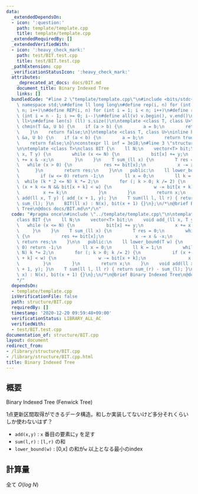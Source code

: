 ```yaml
---
data:
  _extendedDependsOn:
  - icon: ':question:'
    path: template/template.cpp
    title: template/template.cpp
  _extendedRequiredBy: []
  _extendedVerifiedWith:
  - icon: ':heavy_check_mark:'
    path: test/BIT.test.cpp
    title: test/BIT.test.cpp
  _pathExtension: cpp
  _verificationStatusIcon: ':heavy_check_mark:'
  attributes:
    _deprecated_at_docs: docs/BIT.md
    document_title: Binary Indexed Tree
    links: []
  bundledCode: "#line 2 \"template/template.cpp\"\n#include <bits/stdc++.h>\nusing\
    \ namespace std;\n#define ll long long\n#define rep(i, n) for (int i = 0; i <\
    \ n; i++)\n#define REP(i, n) for (int i = 1; i < n; i++)\n#define rev(i, n) for\
    \ (int i = n - 1; i >= 0; i--)\n#define all(v) v.begin(), v.end()\n#define P pair<ll,\
    \ ll>\n#define len(s) (ll) s.size()\n\ntemplate <class T, class U>\ninline bool\
    \ chmin(T &a, U b) {\n    if (a > b) {\n        a = b;\n        return true;\n\
    \    }\n    return false;\n}\ntemplate <class T, class U>\ninline bool chmax(T\
    \ &a, U b) {\n    if (a < b) {\n        a = b;\n        return true;\n    }\n\
    \    return false;\n}\nconstexpr ll inf = 3e18;\n#line 3 \"structure/BIT.cpp\"\
    \n\ntemplate <class T>\nclass BIT {\n    ll N;\n    vector<T> bit;\n    void add_(ll\
    \ x, T y) {\n        while (x <= N) {\n            bit[x] += y;\n            x\
    \ += x & -x;\n        }\n    }\n    T sum_(ll x) {\n        T res = 0;\n     \
    \   while (x > 0) {\n            res += bit[x];\n            x -= x & -x;\n  \
    \      }\n        return res;\n    }\n\n   public:\n    ll lower_bound(T w) {\n\
    \        if (w <= 0) return -1;\n        ll x = 0;\n        ll k = 1;\n      \
    \  while (k * 2 <= N) k *= 2;\n        for (; k > 0; k /= 2) {\n            if\
    \ (x + k <= N && bit[x + k] < w) {\n                w -= bit[x + k];\n       \
    \         x += k;\n            }\n        }\n        return x;\n    }\n    void\
    \ add(ll x, T y) { add_(x + 1, y); }\n    T sum(ll l, ll r) { return sum_(r) -\
    \ sum_(l); }\n    BIT(ll x) : N(x), bit(x + 1) {}\n};\n/*\n@brief Binary Indexed\
    \ Tree\n@docs docs/BIT.md\n*/\n"
  code: "#pragma once\n#include \"../template/template.cpp\"\n\ntemplate <class T>\n\
    class BIT {\n    ll N;\n    vector<T> bit;\n    void add_(ll x, T y) {\n     \
    \   while (x <= N) {\n            bit[x] += y;\n            x += x & -x;\n   \
    \     }\n    }\n    T sum_(ll x) {\n        T res = 0;\n        while (x > 0)\
    \ {\n            res += bit[x];\n            x -= x & -x;\n        }\n       \
    \ return res;\n    }\n\n   public:\n    ll lower_bound(T w) {\n        if (w <=\
    \ 0) return -1;\n        ll x = 0;\n        ll k = 1;\n        while (k * 2 <=\
    \ N) k *= 2;\n        for (; k > 0; k /= 2) {\n            if (x + k <= N && bit[x\
    \ + k] < w) {\n                w -= bit[x + k];\n                x += k;\n   \
    \         }\n        }\n        return x;\n    }\n    void add(ll x, T y) { add_(x\
    \ + 1, y); }\n    T sum(ll l, ll r) { return sum_(r) - sum_(l); }\n    BIT(ll\
    \ x) : N(x), bit(x + 1) {}\n};\n/*\n@brief Binary Indexed Tree\n@docs docs/BIT.md\n\
    */"
  dependsOn:
  - template/template.cpp
  isVerificationFile: false
  path: structure/BIT.cpp
  requiredBy: []
  timestamp: '2020-12-20 09:59:48+09:00'
  verificationStatus: LIBRARY_ALL_AC
  verifiedWith:
  - test/BIT.test.cpp
documentation_of: structure/BIT.cpp
layout: document
redirect_from:
- /library/structure/BIT.cpp
- /library/structure/BIT.cpp.html
title: Binary Indexed Tree
---
```

## 概要

Binary Indexed Tree (Fenwick Tree)

1点更新区間取得ができるデータ構造。和しか実装してないけど多分それくらいしか使わないはず？

- ```add(x,y)``` : ```x``` 番目の要素に```y``` を足す
- ```sum(l,r)``` : ```[l,r)``` の和
- ```lower_bound(w)``` : [0,x] の和が```w``` 以上となる最小のindex

## 計算量

全て $O(log\ N)$